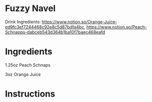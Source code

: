 # Fuzzy Navel

Drink Ingredients: https://www.notion.so/Orange-Juice-ed9fc3ef7244468c92e8c5d87bdfa4bc, https://www.notion.so/Peach-Schnapps-dabceb543d364b1ba10f7baec468eafd

# Ingredients

1.25oz Peach Schnaps

3oz Orange Juice

# Instructions